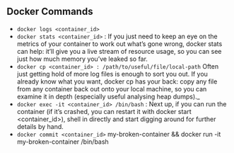 ## Docker Commands

- `docker logs <container_id>`
- `docker stats <container_id>`  : If you just need to keep an eye on the metrics of your container to work out what’s gone wrong, docker stats can help: it’ll give you a live stream of resource usage, so you can see just how much memory you’ve leaked so far.
- `docker cp <container_id> : /path/to/useful/file/local-path` Often just getting hold of more log files is enough to sort you out. If you already know what you want, docker cp has your back: copy any file from any container back out onto your local machine, so you can examine it in depth (especially useful analysing heap dumps)._
- `docker exec -it <container_id> /bin/bash`  : Next up, if you can run the container (if it’s crashed, you can restart it with docker start <container_id>), shell in directly and start digging around for further details by hand.
- `docker commit <container_id>` my-broken-container && docker run -it my-broken-container /bin/bash
